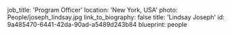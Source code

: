 job_title: 'Program Officer'
location: 'New York, USA'
photo: People/joseph_lindsay.jpg
link_to_biography: false
title: 'Lindsay Joseph'
id: 9a485470-6441-42da-90ad-a5489d243b84
blueprint: people
